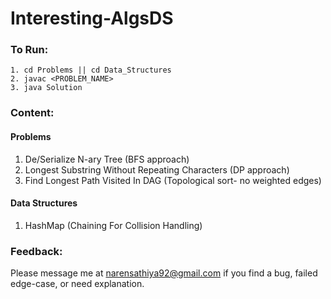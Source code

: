 # Interesting-AlgsDS

### To Run:

```
1. cd Problems || cd Data_Structures
2. javac <PROBLEM_NAME>
3. java Solution
```
### Content:

#### Problems
1. De/Serialize N-ary Tree (BFS approach)
2. Longest Substring Without Repeating Characters (DP approach)
3. Find Longest Path Visited In DAG (Topological sort- no weighted edges)

#### Data Structures
1. HashMap (Chaining For Collision Handling)

### Feedback:

Please message me at narensathiya92@gmail.com if you find a bug, failed edge-case, or need explanation.
